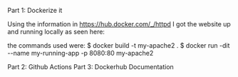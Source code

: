 Part 1: Dockerize it

Using the information in https://hub.docker.com/_/httpd 
I got the website up and running locally as seen here: 

the commands used were: 
$ docker build -t my-apache2 .
$ docker run -dit --name my-running-app -p 8080:80 my-apache2

Part 2: Github Actions
Part 3: Dockerhub Documentation